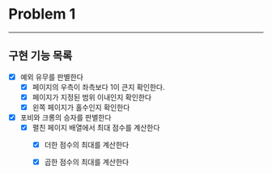 # Problem 1

---

## 구현 기능 목록
- [X] 예외 유무를 판별한다
  - [X] 페이지의 우측이 좌측보다 1이 큰지 확인한다.
  - [X] 페이지가 지정된 범위 이내인지 확인한다
  - [X] 왼쪽 페이지가 홀수인지 확인한다
  
- [X] 포비와 크롱의 승자를 판별한다
  - [X] 펼친 페이지 배열에서 최대 점수를 계산한다
    - [X] 더한 점수의 최대를 계산한다
    - [X] 곱한 점수의 최대를 계산한다
    
